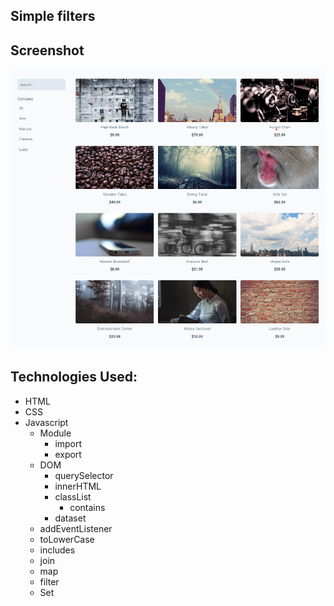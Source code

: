 ## Simple filters

## Screenshot
![Screenshot](./screenshot.png)

## Technologies Used:
- HTML
- CSS
- Javascript
  - Module
    - import
    - export
  - DOM
    - querySelector
    - innerHTML
    - classList
      - contains
    - dataset
  - addEventListener
  - toLowerCase
  - includes
  - join
  - map
  - filter
  - Set
